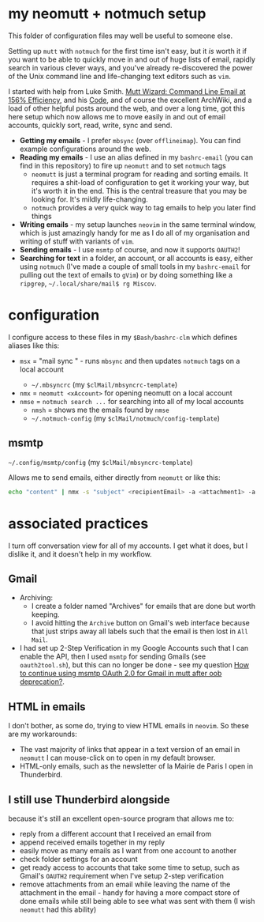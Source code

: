 
# my neomutt + notmuch setup
This folder of configuration files may well be useful to someone else.

Setting up `mutt` with `notmuch` for the first time isn't easy, but it *is* worth it if you want to be able to quickly move in and out of huge lists of email, rapidly search in various clever ways, and you've already re-discovered the power of the Unix command line and life-changing text editors such as `vim`.

I started with help from Luke Smith. [Mutt Wizard: Command Line Email at 156% Efficiency](https://youtu.be/mPiQuWbF57M), and his [Code](https://gitlab.com/LukeSmithxyz/mutt-wizard), and of course the excellent ArchWiki, and a load of other helpful posts around the web, and over a long time, got this here setup which now allows me to move easily in and out of email accounts, quickly sort, read, write, sync and send.

- **Getting my emails** - I prefer `mbsync` (over `offlineimap`). You can find example configurations around the web.
- **Reading my emails** - I use an alias defined in my `bashrc-email` (you can find in this repository) to fire up `neomutt` and to set `notmuch` tags
    - `neomutt` is just a terminal program for reading and sorting emails. It requires a shit-load of configuration to get it working your way, but it's worth it in the end. This is the central treasure that you may be looking for. It's mildly life-changing.
    - `notmuch` provides a very quick way to tag emails to help you later find things
- **Writing emails** - my setup launches `neovim` in the same terminal window, which is just amazingly handy for me as I do all of my organisation and writing of stuff with variants of `vim`.
- **Sending emails** - I use `msmtp` of course, and now it supports `OAUTH2`!
- **Searching for text** in a folder, an account, or all accounts is easy, either using `notmuch` (I've made a couple of small tools in my `bashrc-email` for pulling out the text of emails to `gVim`) or by doing something like a `ripgrep`, `~/.local/share/mail$ rg Miscov`.

# configuration
I configure access to these files in my `$Bash/bashrc-clm` which defines aliases like this:

- `msx` = "mail sync <xAccount>" - runs `mbsync` and then updates `notmuch` tags on a local account
    - `~/.mbsyncrc` (my `$clMail/mbsyncrc-template`)
- `nmx` = `neomutt <xAccount>` for opening neomutt on a local account
- `nmse` = `notmuch search ...` for searching into all of my local accounts
    - `nmsh` = shows me the emails found by `nmse`
    - `~/.notmuch-config` (my `$clMail/notmuch/config-template`)

## msmtp
`~/.config/msmtp/config` (my `$clMail/mbsyncrc-template`)

Allows me to send emails, either directly from `neomutt` or like this:

```bash
echo "content" | nmx -s "subject" <recipientEmail> -a <attachment1> -a <attachment2> ...
```

# associated practices
I turn off conversation view for all of my accounts. I get what it does, but I dislike it, and it doesn't help in my workflow.

## Gmail
- Archiving:
    - I create a folder named "Archives" for emails that are done but worth keeping.
    - I avoid hitting the `Archive` button on Gmail's web interface because that just strips away all labels such that the email is then lost in `All Mail`.
- I had set up 2-Step Verification in my Google Accounts such that I can enable the API, then I used `msmtp` for sending Gmails (see `oauth2tool.sh`), but this can no longer be done - see
my question [How to continue using msmtp OAuth 2.0 for Gmail in mutt after oob deprecation?](https://superuser.com/q/1723180/242800).

## HTML in emails
I don't bother, as some do, trying to view HTML emails in `neovim`. So these are my workarounds:

- The vast majority of links that appear in a text version of an email in `neomutt` I can mouse-click on to open in my default browser.
- HTML-only emails, such as the newsletter of la Mairie de Paris I open in Thunderbird.

## I still use Thunderbird alongside
because it's still an excellent open-source program that allows me to:

- reply from a different account that I received an email from
- append received emails together in my reply
- easily move as many emails as I want from one account to another
- check folder settings for an account
- get ready access to accounts that take some time to setup, such as Gmail's `OAUTH2` requirement when I've setup 2-step verification
- remove attachments from an email while leaving the name of the attachment in the email - handy for having a more compact store of done emails while still being able to see what was sent with them (I wish `neomutt` had this ability)

